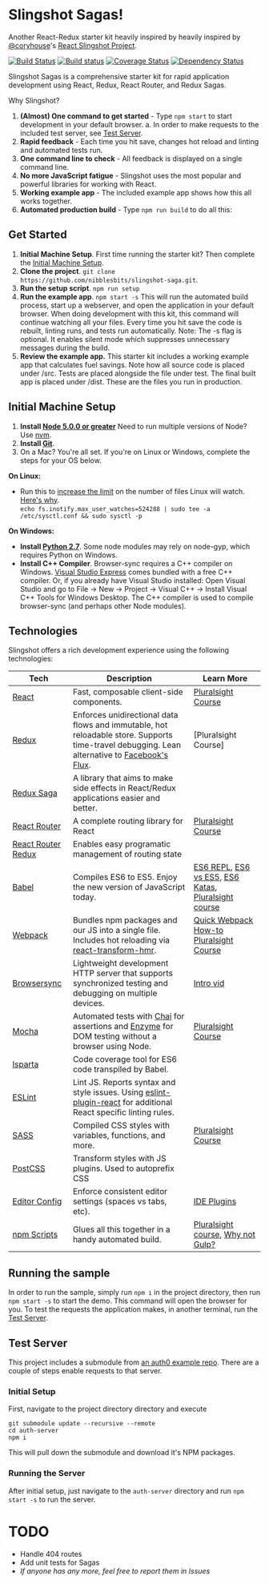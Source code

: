 # Slingshot Sagas!
Another React-Redux starter kit heavily inspired by heavily inspired by [@coryhouse](https://github.com/coryhouse)'s [React Slingshot Project](https://github.com/coryhouse/react-slingshot).

[![Build Status](https://travis-ci.org/nibblesnbits/slingshot-sagas.svg?branch=master)](https://travis-ci.org/nibblesnbits/slingshot-sagas)
[![Build status](https://ci.appveyor.com/api/projects/status/ytf3aupfshvgt0u5?svg=true)](https://ci.appveyor.com/project/nibblesnbits/slingshot-sagas)
[![Coverage Status](https://coveralls.io/repos/github/nibblesnbits/slingshot-sagas/badge.svg?branch=master)](https://coveralls.io/github/nibblesnbits/slingshot-sagas?branch=master)
[![Dependency Status](https://david-dm.org/nibblesnbits/slingshot-sagas.svg?style=flat-square)](https://david-dm.org/nibblesnbits/slingshot-sagas)

Slingshot Sagas is a comprehensive starter kit for rapid application development using React, Redux, React Router, and Redux Sagas.

Why Slingshot?

1. **(Almost) One command to get started** - Type `npm start` to start development in your default browser.
  a. In order to make requests to the included test server, see [Test Server](#test-server).
2. **Rapid feedback** - Each time you hit save, changes hot reload and linting and automated tests run.
3. **One command line to check** - All feedback is displayed on a single command line.
4. **No more JavaScript fatigue** - Slingshot uses the most popular and powerful libraries for working with React.
5. **Working example app** - The included example app shows how this all works together.
6. **Automated production build** - Type `npm run build` to do all this:

## Get Started
1. **Initial Machine Setup**. First time running the starter kit? Then complete the [Initial Machine Setup](#initial-machine-setup).
2. **Clone the project**. `git clone https://github.com/nibblesbits/slingshot-saga.git`.
3. **Run the setup script**. `npm run setup`
4. **Run the example app**. `npm start -s`
This will run the automated build process, start up a webserver, and open the application in your default browser. When doing development with this kit, this command will continue watching all your files. Every time you hit save the code is rebuilt, linting runs, and tests run automatically. Note: The -s flag is optional. It enables silent mode which suppresses unnecessary messages during the build.
5. **Review the example app.** This starter kit includes a working example app that calculates fuel savings. Note how all source code is placed under /src. Tests are placed alongside the file under test. The final built app is placed under /dist. These are the files you run in production.

## Initial Machine Setup
1. **Install [Node 5.0.0 or greater](https://nodejs.org)** Need to run multiple versions of Node? Use [nvm](https://github.com/creationix/nvm).
2. **Install [Git](https://git-scm.com/downloads)**. 
3. On a Mac? You're all set. If you're on Linux or Windows, complete the steps for your OS below.  
 
**On Linux:**  

 * Run this to [increase the limit](http://stackoverflow.com/questions/16748737/grunt-watch-error-waiting-fatal-error-watch-enospc) on the number of files Linux will watch. [Here's why](https://github.com/coryhouse/react-slingshot/issues/6).    
`echo fs.inotify.max_user_watches=524288 | sudo tee -a /etc/sysctl.conf && sudo sysctl -p` 

**On Windows:** 
 
* **Install [Python 2.7](https://www.python.org/downloads/)**. Some node modules may rely on node-gyp, which requires Python on Windows.
* **Install C++ Compiler**. Browser-sync requires a C++ compiler on Windows. [Visual Studio Express](https://www.visualstudio.com/en-US/products/visual-studio-express-vs) comes bundled with a free C++ compiler. Or, if you already have Visual Studio installed: Open Visual Studio and go to File -> New -> Project -> Visual C++ -> Install Visual C++ Tools for Windows Desktop. The C++ compiler is used to compile browser-sync (and perhaps other Node modules).

## Technologies
Slingshot offers a rich development experience using the following technologies:

| **Tech** | **Description** |**Learn More**|
|----------|-------|---|
|  [React](https://facebook.github.io/react/)  |   Fast, composable client-side components.    | [Pluralsight Course](https://www.pluralsight.com/courses/react-flux-building-applications)  |
|  [Redux](http://redux.js.org) |  Enforces unidirectional data flows and immutable, hot reloadable store. Supports time-travel debugging. Lean alternative to [Facebook's Flux](https://facebook.github.io/flux/docs/overview.html).| [Pluralsight Course]
|  [Redux Saga](https://github.com/yelouafi/redux-saga) | A library that aims to make side effects in React/Redux applications easier and better. |   |
|  [React Router](https://github.com/reactjs/react-router) | A complete routing library for React | [Pluralsight Course](https://www.pluralsight.com/courses/react-flux-building-applications) |
|  [React Router Redux](https://github.com/reactjs/react-router-redux) | Enables easy programatic management of routing state |  |
|  [Babel](http://babeljs.io) |  Compiles ES6 to ES5. Enjoy the new version of JavaScript today.     | [ES6 REPL](https://babeljs.io/repl/), [ES6 vs ES5](http://es6-features.org), [ES6 Katas](http://es6katas.org), [Pluralsight course](https://www.pluralsight.com/courses/javascript-fundamentals-es6)    |
| [Webpack](http://webpack.github.io) | Bundles npm packages and our JS into a single file. Includes hot reloading via [react-transform-hmr](https://www.npmjs.com/package/react-transform-hmr). | [Quick Webpack How-to](https://github.com/petehunt/webpack-howto) [Pluralsight Course](https://www.pluralsight.com/courses/webpack-fundamentals)|
| [Browsersync](https://www.browsersync.io/) | Lightweight development HTTP server that supports synchronized testing and debugging on multiple devices. | [Intro vid](https://www.youtube.com/watch?time_continue=1&v=heNWfzc7ufQ)|
| [Mocha](http://mochajs.org) | Automated tests with [Chai](http://chaijs.com/) for assertions and [Enzyme](https://github.com/airbnb/enzyme) for DOM testing without a browser using Node. | [Pluralsight Course](https://www.pluralsight.com/courses/testing-javascript) |
| [Isparta](https://github.com/douglasduteil/isparta) | Code coverage tool for ES6 code transpiled by Babel. | 
| [ESLint](http://eslint.org/)| Lint JS. Reports syntax and style issues. Using [eslint-plugin-react](https://github.com/yannickcr/eslint-plugin-react) for additional React specific linting rules. | |
| [SASS](http://sass-lang.com/) | Compiled CSS styles with variables, functions, and more. | [Pluralsight Course](https://www.pluralsight.com/courses/better-css)|
| [PostCSS](https://github.com/postcss/postcss) | Transform styles with JS plugins. Used to autoprefix CSS |
| [Editor Config](http://editorconfig.org) | Enforce consistent editor settings (spaces vs tabs, etc). | [IDE Plugins](http://editorconfig.org/#download) |
| [npm Scripts](https://docs.npmjs.com/misc/scripts)| Glues all this together in a handy automated build. | [Pluralsight course](https://www.pluralsight.com/courses/npm-build-tool-introduction), [Why not Gulp?](https://medium.com/@housecor/why-i-left-gulp-and-grunt-for-npm-scripts-3d6853dd22b8#.vtaziro8n)  |

## Running the sample
In order to run the sample, simply run `npm i` in the project directory, then run `npm start -s` to start the demo.  This command will open the browser for you.
To test the requests the application makes, in another terminal, run the [Test Server](#test-server).

## Test Server
This project includes a submodule from [an auth0 example repo](https://github.com/auth0-blog/nodejs-jwt-authentication-sample/tree/8a3e52e52ceafeac12b1693d06837f3351aced47).
There are a couple of steps enable requests to that server.
### Initial Setup
First, navigate to the project directory directory and execute
```
git submodule update --recursive --remote
cd auth-server
npm i
```
This will pull down the submodule and download it's NPM packages.
### Running the Server
After initial setup, just navigate to the `auth-server` directory and run `npm start -s` to run the server.

# TODO
- Handle 404 routes
- Add unit tests for Sagas
- *If anyone has any more, feel free to report them in Issues*
